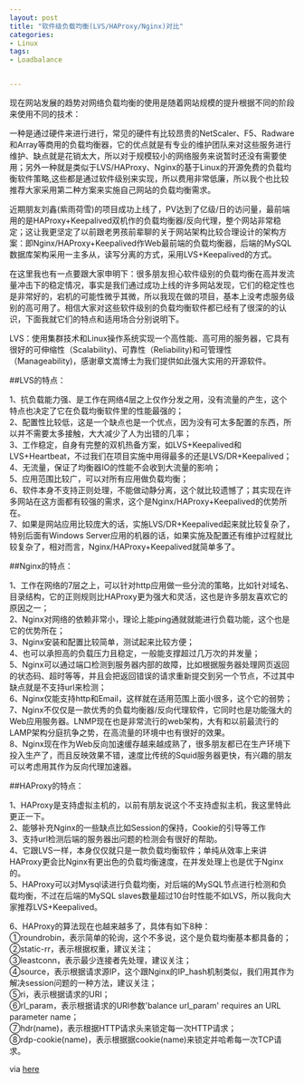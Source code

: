 ```yaml
---
layout: post
title: "软件级负载均衡(LVS/HAProxy/Nginx)对比"
categories:
- Linux
tags:
- Loadbalance


---     
```

     
     
现在网站发展的趋势对网络负载均衡的使用是随着网站规模的提升根据不同的阶段来使用不同的技术：     
    
 一种是通过硬件来进行进行，常见的硬件有比较昂贵的NetScaler、F5、Radware和Array等商用的负载均衡器，它的优点就是有专业的维护团队来对这些服务进行维护、缺点就是花销太大，所以对于规模较小的网络服务来说暂时还没有需要使用；另外一种就是类似于LVS/HAProxy、Nginx的基于Linux的开源免费的负载均衡软件策略,这些都是通过软件级别来实现，所以费用非常低廉，所以我个也比较推荐大家采用第二种方案来实施自己网站的负载均衡需求。     
     
	 
近期朋友刘鑫(紫雨荷雪)的项目成功上线了，PV达到了亿级/日的访问量，最前端用的是HAProxy+Keepalived双机作的负载均衡器/反向代理，整个网站非常稳定；这让我更坚定了以前跟老男孩前辈聊的关于网站架构比较合理设计的架构方案：即Nginx/HAProxy+Keepalived作Web最前端的负载均衡器，后端的MySQL数据库架构采用一主多从，读写分离的方式，采用LVS+Keepalived的方式。     
     
	 
 在这里我也有一点要跟大家申明下：很多朋友担心软件级别的负载均衡在高并发流量冲击下的稳定情况，事实是我们通过成功上线的许多网站发现，它们的稳定性也是非常好的，宕机的可能性微乎其微，所以我现在做的项目，基本上没考虑服务级别的高可用了。相信大家对这些软件级别的负载均衡软件都已经有了很深的的认识，下面我就它们的特点和适用场合分别说明下。     
     
	 
LVS：使用集群技术和Linux操作系统实现一个高性能、高可用的服务器，它具有很好的可伸缩性（Scalability)、可靠性（Reliability)和可管理性（Manageability)，感谢章文嵩博士为我们提供如此强大实用的开源软件。     
    
	
##LVS的特点：     

1、抗负载能力强、是工作在网络4层之上仅作分发之用，没有流量的产生，这个特点也决定了它在负载均衡软件里的性能最强的；     
2、配置性比较低，这是一个缺点也是一个优点，因为没有可太多配置的东西，所以并不需要太多接触，大大减少了人为出错的几率；     
3、工作稳定，自身有完整的双机热备方案，如LVS+Keepalived和LVS+Heartbeat，不过我们在项目实施中用得最多的还是LVS/DR+Keepalived；     
4、无流量，保证了均衡器IO的性能不会收到大流量的影响；     
5、应用范围比较广，可以对所有应用做负载均衡；     
6、软件本身不支持正则处理，不能做动静分离，这个就比较遗憾了；其实现在许多网站在这方面都有较强的需求，这个是Nginx/HAProxy+Keepalived的优势所在。     
7、如果是网站应用比较庞大的话，实施LVS/DR+Keepalived起来就比较复杂了，特别后面有Windows Server应用的机器的话，如果实施及配置还有维护过程就比较复杂了，相对而言，Nginx/HAProxy+Keepalived就简单多了。     
     
##Nginx的特点：     

1、工作在网络的7层之上，可以针对http应用做一些分流的策略，比如针对域名、目录结构，它的正则规则比HAProxy更为强大和灵活，这也是许多朋友喜欢它的原因之一；     
2、Nginx对网络的依赖非常小，理论上能ping通就就能进行负载功能，这个也是它的优势所在；     
3、Nginx安装和配置比较简单，测试起来比较方便；     
4、也可以承担高的负载压力且稳定，一般能支撑超过几万次的并发量；     
5、Nginx可以通过端口检测到服务器内部的故障，比如根据服务器处理网页返回的状态码、超时等等，并且会把返回错误的请求重新提交到另一个节点，不过其中缺点就是不支持url来检测；     
6、Nginx仅能支持http和Email，这样就在适用范围上面小很多，这个它的弱势；     
7、Nginx不仅仅是一款优秀的负载均衡器/反向代理软件，它同时也是功能强大的Web应用服务器。LNMP现在也是非常流行的web架构，大有和以前最流行的LAMP架构分庭抗争之势，在高流量的环境中也有很好的效果。     
8、Nginx现在作为Web反向加速缓存越来越成熟了，很多朋友都已在生产环境下投入生产了，而且反映效果不错，速度比传统的Squid服务器更快，有兴趣的朋友可以考虑用其作为反向代理加速器。     
     
##HAProxy的特点：     

1、HAProxy是支持虚拟主机的，以前有朋友说这个不支持虚拟主机，我这里特此更正一下。     
2、能够补充Nginx的一些缺点比如Session的保持，Cookie的引导等工作     
3、支持url检测后端的服务器出问题的检测会有很好的帮助。     
4、它跟LVS一样，本身仅仅就只是一款负载均衡软件；单纯从效率上来讲HAProxy更会比Nginx有更出色的负载均衡速度，在并发处理上也是优于Nginx的。     
5、HAProxy可以对Mysql读进行负载均衡，对后端的MySQL节点进行检测和负载均衡，不过在后端的MySQL slaves数量超过10台时性能不如LVS，所以我向大家推荐LVS+Keepalived。     
    
6、HAProxy的算法现在也越来越多了，具体有如下8种：     
①roundrobin，表示简单的轮询，这个不多说，这个是负载均衡基本都具备的；     
②static-rr，表示根据权重，建议关注；     
③leastconn，表示最少连接者先处理，建议关注；     
④source，表示根据请求源IP，这个跟Nginx的IP_hash机制类似，我们用其作为解决session问题的一种方法，建议关注；     
⑤ri，表示根据请求的URI；     
⑥rl_param，表示根据请求的URl参数'balance url_param' requires an URL parameter name；     
⑦hdr(name)，表示根据HTTP请求头来锁定每一次HTTP请求；     
⑧rdp-cookie(name)，表示根据据cookie(name)来锁定并哈希每一次TCP请求。     
     
via [here](http://andrewyu.blog.51cto.com/1604432/697466)
